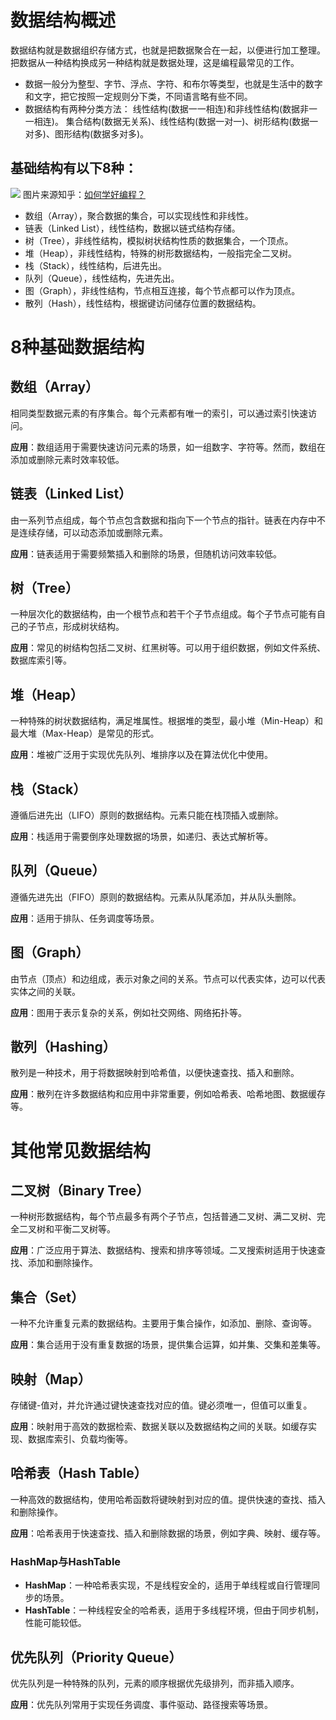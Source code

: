 # 数据结构概述

  数据结构就是数据组织存储方式，也就是把数据聚合在一起，以便进行加工整理。把数据从一种结构换成另一种结构就是数据处理，这是编程最常见的工作。
  
  - 数据一般分为整型、字节、浮点、字符、和布尔等类型，也就是生活中的数字和文字，把它按照一定规则分下类，不同语言略有些不同。
  - 数据结构有两种分类方法：
    线性结构(数据一一相连)和非线性结构(数据非一一相连)。
    集合结构(数据无关系)、线性结构(数据一对一)、树形结构(数据一对多)、图形结构(数据多对多)。

## 基础结构有以下8种：
<a href="https://zhuanlan.zhihu.com/p/582174773"><img src="https://pic1.zhimg.com/80/v2-a158ff27cd3add6b7707359f09c79ac8_1440w.webp"></a>
图片来源知乎：[如何学好编程？](https://zhuanlan.zhihu.com/p/582174773)
  - 数组（Array），聚合数据的集合，可以实现线性和非线性。
  - 链表（Linked List），线性结构，数据以链式结构存储。
  - 树（Tree），非线性结构，模拟树状结构性质的数据集合，一个顶点。
  - 堆（Heap），非线性结构，特殊的树形数据结构，一般指完全二叉树。
  - 栈（Stack），线性结构，后进先出。
  - 队列（Queue），线性结构，先进先出。
  - 图（Graph），非线性结构，节点相互连接，每个节点都可以作为顶点。
  - 散列（Hash），线性结构，根据键访问储存位置的数据结构。

# 8种基础数据结构

## 数组（Array）
相同类型数据元素的有序集合。每个元素都有唯一的索引，可以通过索引快速访问。

**应用**：数组适用于需要快速访问元素的场景，如一组数字、字符等。然而，数组在添加或删除元素时效率较低。

## 链表（Linked List）
由一系列节点组成，每个节点包含数据和指向下一个节点的指针。链表在内存中不是连续存储，可以动态添加或删除元素。

**应用**：链表适用于需要频繁插入和删除的场景，但随机访问效率较低。

## 树（Tree）
一种层次化的数据结构，由一个根节点和若干个子节点组成。每个子节点可能有自己的子节点，形成树状结构。

**应用**：常见的树结构包括二叉树、红黑树等。可以用于组织数据，例如文件系统、数据库索引等。

## 堆（Heap）
一种特殊的树状数据结构，满足堆属性。根据堆的类型，最小堆（Min-Heap）和最大堆（Max-Heap）是常见的形式。

**应用**：堆被广泛用于实现优先队列、堆排序以及在算法优化中使用。

## 栈（Stack）
遵循后进先出（LIFO）原则的数据结构。元素只能在栈顶插入或删除。

**应用**：栈适用于需要倒序处理数据的场景，如递归、表达式解析等。

## 队列（Queue）
遵循先进先出（FIFO）原则的数据结构。元素从队尾添加，并从队头删除。

**应用**：适用于排队、任务调度等场景。

## 图（Graph）
由节点（顶点）和边组成，表示对象之间的关系。节点可以代表实体，边可以代表实体之间的关联。

**应用**：图用于表示复杂的关系，例如社交网络、网络拓扑等。

## 散列（Hashing）
散列是一种技术，用于将数据映射到哈希值，以便快速查找、插入和删除。

**应用**：散列在许多数据结构和应用中非常重要，例如哈希表、哈希地图、数据缓存等。

# 其他常见数据结构

## 二叉树（Binary Tree）
一种树形数据结构，每个节点最多有两个子节点，包括普通二叉树、满二叉树、完全二叉树和平衡二叉树等。

**应用**：广泛应用于算法、数据结构、搜索和排序等领域。二叉搜索树适用于快速查找、添加和删除操作。

## 集合（Set）
一种不允许重复元素的数据结构。主要用于集合操作，如添加、删除、查询等。

**应用**：集合适用于没有重复数据的场景，提供集合运算，如并集、交集和差集等。

## 映射（Map）
存储键-值对，并允许通过键快速查找对应的值。键必须唯一，但值可以重复。

**应用**：映射用于高效的数据检索、数据关联以及数据结构之间的关联。如缓存实现、数据库索引、负载均衡等。

## 哈希表（Hash Table）
一种高效的数据结构，使用哈希函数将键映射到对应的值。提供快速的查找、插入和删除操作。

**应用**：哈希表用于快速查找、插入和删除数据的场景，例如字典、映射、缓存等。

### HashMap与HashTable
- **HashMap**：一种哈希表实现，不是线程安全的，适用于单线程或自行管理同步的场景。
- **HashTable**：一种线程安全的哈希表，适用于多线程环境，但由于同步机制，性能可能较低。

## 优先队列（Priority Queue）
优先队列是一种特殊的队列，元素的顺序根据优先级排列，而非插入顺序。

**应用**：优先队列常用于实现任务调度、事件驱动、路径搜索等场景。
